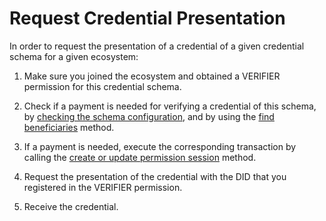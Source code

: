# Request Credential Presentation

In order to request the presentation of a credential of a given credential schema for a given ecosystem:

1. Make sure you joined the ecosystem and obtained a VERIFIER permission for this credential schema.

2. Check if a payment is needed for verifying a credential of this schema, by [checking the schema configuration](../ecosystems/credential-schemas/get-a-credential-schema), and by using the [find beneficiaries](../ecosystems/pay-per-issuance-or-verification/find-beneficiaries) method.

3. If a payment is needed, execute the corresponding transaction by calling the [create or update permission session](../ecosystems/pay-per-issuance-or-verification/create-or-update-permission-session) method.

4. Request the presentation of the credential with the DID that you registered in the VERIFIER permission.

5. Receive the credential.
